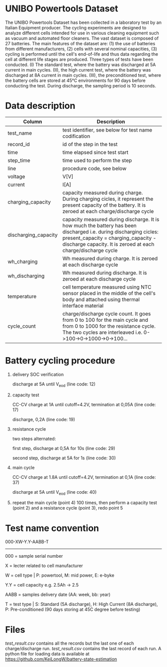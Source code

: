 # UNIBO Powertools Dataset

The UNIBO Powertools Dataset has been collected in a laboratory test by an Italian Equipment producer. The cycling experiments are designed to analyze different cells intended for use in various cleaning equipment such as vacuum and automated floor cleaners. The vast dataset is composed of 27 batteries. The main features of the dataset are:
(1) the use of batteries from different manufacturers, (2) cells with several nominal capacities, (3) cycling is performed until the cell's end-of-life and thus data regarding the cell at different life stages are produced. Three types of tests have been conducted. (I) The standard test, where the battery was discharged at 5A current in main cycles. (II), the high current test, where the battery was discharged at 8A current in main cycles. (III), the preconditioned test, where the battery cells are stored at 45°C environments for 90 days before conducting the test. During discharge, the sampling period is 10 seconds.

# Data description

| Column               | Description                                           |
| -------------------- | ----------------------------------------------------- |
| test_name            | test identifier, see below for test name codification |
| record_id            | id of the step in the test                            |
| time                 | time elapsed since test start                         |
| step_time            | time used to perform the step                         |
| line                 | procedure code, see below                             |
| voltage              | V[V]                                                  |
| current              | I[A]                                                  |
| charging_capacity    | capacity measured during charge. During charging cicles, it represent the present capacity of the battery. It is zeroed at each charge/discharge cycle          |
| discharging_capacity | capacity measured during discharge. It is how much the battery has been discharged i.e. during discharging cicles: present_capacity = charging_capacity - discharge capacity. It is zeroed at each charge/discharge cycle       |
| wh_charging          | Wh measured during charge. It is zeroed at each discharge cycle                       |
| wh_discharging       | Wh measured during discharge. It is zeroed at each discharge cycle                    |
| temperature          | cell temperature measured using NTC sensor placed in the middle of the cell's body and attached using thermal interface material        |
| cycle_count          | charge/discharge cycle count. It goes from 0 to 100 for the main cycle and from 0 to 1000 for the resistance cycle. The two cycles are interleaved i.e. 0->100->0->1000->0->100...       |

# Battery cycling procedure

1) delivery SOC verification

    discharge at 5A until V<sub>eod</sub> (line code: 12)

2) capacity test

    CC-CV charge at 1A until cutoff=4.2V, termination at 0,05A (line code: 17)

    discharge, 0,2A (line code: 19)

3) resistance cycle

    two steps alternated:

    first step, discharge at 0,5A for 10s (line code: 29)

    second step, discharge at 5A for 1s (line code: 30)

4) main cycle

    CC-CV charge at 1.8A until cutoff=4.2V, termination at 0,1A (line code: 37)

    discharge at 5A until V<sub>eod</sub> (line code: 40)

5) repeat the main cycle (point 4) 100 times, then perform a capacity test (point 2) and a resistance cycle (point 3), redo point 5

# Test name convention

000-XW-Y.Y-AABB-T

---

000 = sample serial number

X = lecter related to cell manufacturer

W = cell type | P: powertool, M: mid power, E: e-byke

Y.Y = cell capacity e.g. 2.5Ah -> 2.5

AABB = samples delivery date (AA: week, bb: year)

T = test type | S: Standard (5A discharge), H: High Current (8A discharge), P: Pre-conditioned (90 days storing at 45C degree before testing)

# Files

*test_result.csv* contains all the records but the last one of each charge/discharge run. *test_result.csv* contains the last record of each run. A python file for loading data is available at https://github.com/KeiLongW/battery-state-estimation